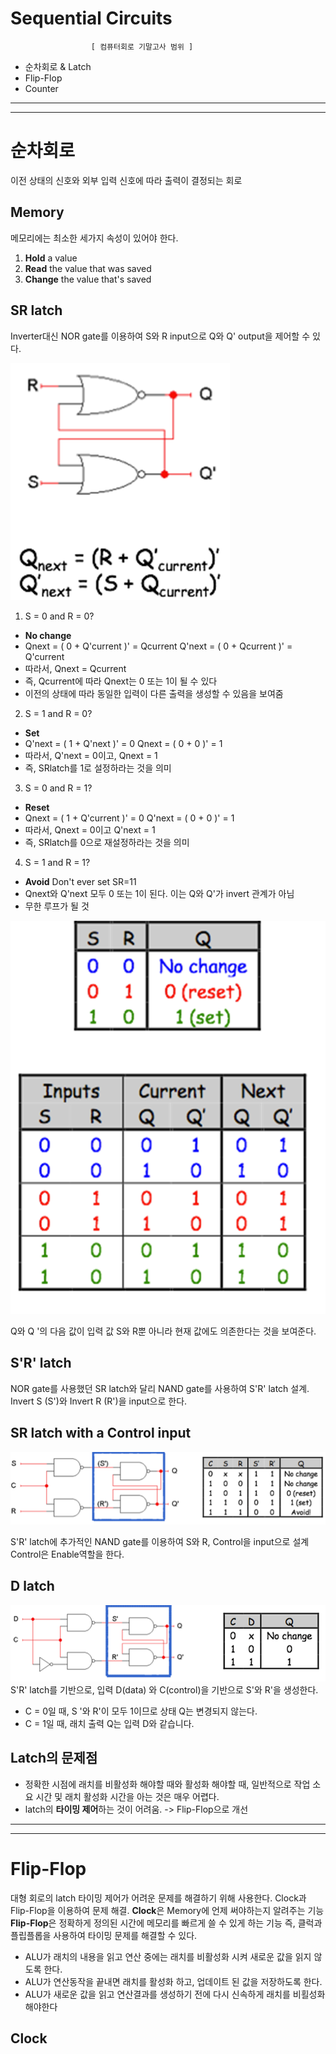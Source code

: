 # Sequential Circuits
                      [ 컴퓨터회로 기말고사 범위 ]

* 순차회로 & Latch
* Flip-Flop
* Counter

---
---
# 순차회로

이전 상태의 신호와 외부 입력 신호에 따라 출력이 결정되는 회로

##  Memory

메모리에는 최소한 세가지 속성이 있어야 한다.
1. **Hold** a value
2. **Read** the value that was saved
3. **Change** the value that's saved

## SR latch

Inverter대신 NOR gate를 이용하여 S와 R input으로 Q와 Q' output을 제어할 수 있다.

 ![SRlatch](./img/SRlatch.png)

1. S = 0 and R = 0?
  - **No change**
  - Qnext = ( 0 + Q'current )' = Qcurrent
	 Q'next = ( 0 + Qcurrent )' = Q'current 
  - 따라서, Qnext = Qcurrent
  - 즉, Qcurrent에 따라 Qnext는 0 또는 1이 될 수 있다
  - 이전의 상태에 따라 동일한 입력이 다른 출력을 생성할 수 있음을 보여줌
 
2. S = 1 and R = 0?
  - **Set**
  - Q'next = ( 1 + Q'next )' = 0
    Qnext = ( 0 + 0 )' = 1
  - 따라서, Q'next = 0이고, Qnext = 1
  - 즉, SRlatch를 1로 설정하라는 것을 의미 

 3. S = 0 and R = 1?
   - **Reset**
   - Qnext = ( 1 + Q'current )' = 0
     Q'next = ( 0 + 0 )' = 1
   - 따라서, Qnext = 0이고 Q'next = 1
   - 즉, SRlatch를 0으로 재설정하라는 것을 의미
  
 4. S = 1 and R = 1?
   - **Avoid** Don't ever set SR=11
   - Qnext와 Q'next 모두 0 또는 1이 된다. 이는 Q와 Q'가 invert 관계가 아님
   - 무한 루프가 될 것 
 
![SRlatch상태표](./img/SRlatch_stat.png)
 
  Q와 Q '의 다음 값이 입력 값 S와 R뿐 아니라 현재 값에도 의존한다는 것을 보여준다.


## S'R' latch

NOR gate를 사용했던 SR latch와 달리 NAND gate를 사용하여 S'R' latch 설계.
Invert S (S')와 Invert R (R')을 input으로 한다.


## SR latch with a Control input

![SRlatch_control](./img/SR_control.png)

S'R' latch에 추가적인 NAND gate를 이용하여 S와 R, Control을 input으로 설계
Control은 Enable역할을 한다.


## D latch

![Dlatch](./img/Dlatch.png)
S'R' latch를 기반으로, 입력 D(data) 와 C(control)을 기반으로 S'와 R'을 생성한다.
 * C = 0일 때,  S '와 R'이 모두 1이므로 상태 Q는 변경되지 않는다.
 * C = 1일 때, 래치 출력 Q는 입력 D와 같습니다.


## Latch의 문제점
 * 정확한 시점에 래치를 비활성화 해야할 때와 활성화 해야할 때, 일반적으로 작업 소요 시간 및 래치 활성화 시간을 아는 것은 매우 어렵다. 
 * latch의 **타이밍 제어**하는 것이 어려움. -> Flip-Flop으로 개선

---
---
# Flip-Flop

대형 회로의 latch 타이밍 제어가 어려운 문제를 해결하기 위해 사용한다.
Clock과 Flip-Flop을 이용하여 문제 해결.
**Clock**은 Memory에 언제 써야하는지 알려주는 기능
**Flip-Flop**은 정확하게 정의된 시간에 메모리를 빠르게 쓸 수 있게 하는 기능
즉, 클럭과 플립플롭을 사용하여 타이밍 문제를 해결할 수 있다.

* ALU가 래치의 내용을 읽고 연산 중에는 래치를 비활성화 시켜 새로운 값을 읽지 않도록 한다.
* ALU가 연산동작을 끝내면 래치를 활성화 하고, 업데이트 된 값을 저장하도록 한다. 
* ALU가 새로운 값을 읽고 연산결과를 생성하기 전에 다시 신속하게 래치를 비횔성화 해야한다


## Clock

